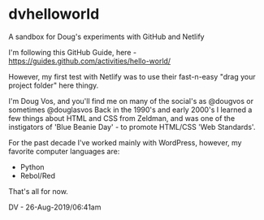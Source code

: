 # dvhelloworld
A sandbox for Doug's experiments with GitHub and Netlify 

I'm following this GitHub Guide, here - https://guides.github.com/activities/hello-world/ 

However, my first test with Netlify was to use their fast-n-easy "drag your project folder" here thingy.

I'm Doug Vos, and you'll find me on many of the social's as @dougvos or sometimes @douglasvos
Back in the 1990's and early 2000's I learned a few things about HTML and CSS from Zeldman, 
and was one of the instigators of 'Blue Beanie Day' - to promote HTML/CSS 'Web Standards'.

For the past decade I've worked mainly with WordPress, however, my favorite computer languages are:
* Python
* Rebol/Red

That's all for now. 

DV - 26-Aug-2019/06:41am
